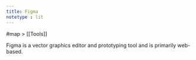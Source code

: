 ```yaml
---
title: Figma
notetype : lit
---
```


#map > [[Tools]]

Figma is a vector graphics editor and prototyping tool and is primarily web-based. 